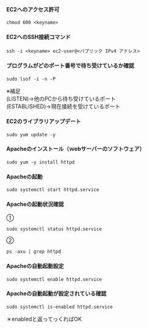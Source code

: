 #### EC2へのアクセス許可
```
chmod 600 <keyname>
```
#### EC2へのSSH接続コマンド
```
ssh -i <keyname> ec2-user@<パブリック IPv4 アドレス>
```
#### プログラムがどのポート番号で待ち受けているか確認
```
sudo lsof -i -n -P
```
※補足</br>
(LISTEN)→他のPCから待ち受けているポート</br>
(ESTABLISHED)→現在接続を受けているポート

#### EC2のライブラリアップデート
```
sudo yum update -y
```

#### Apacheのインストール（ｗebサーバーのソフトウェア）
```
sudo yum -y install httpd
```

#### Apacheの起動
```
sudo systemctl start httpd.service
```

#### Apacheの起動状況確認
①
```
sudo systemctl status httpd.service
```
②
```
ps -axu | grep httpd
```

#### Apacheの自動起動設定
```
sudo systemctl enable httpd.service
```

#### Apacheの自動起動が設定されている確認
```
sudo systemctl is-enabled httpd.service
```
＊enabledと返ってっくればOK

